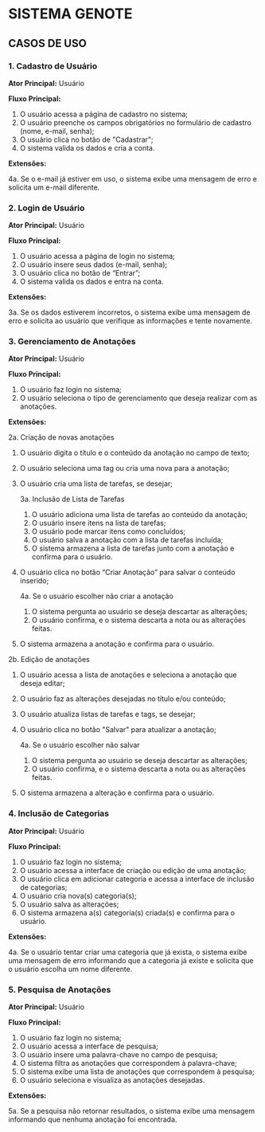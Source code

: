 # SISTEMA GENOTE

## CASOS DE USO

### 1. Cadastro de Usuário

**Ator Principal:** Usuário

**Fluxo Principal:**
1. O usuário acessa a página de cadastro no sistema;
2. O usuário preenche os campos obrigatórios no formulário de cadastro (nome, e-mail, senha);
3. O usuário clica no botão de "Cadastrar";
4. O sistema valida os dados e cria a conta.

**Extensões:**

4a. Se o e-mail já estiver em uso, o sistema exibe uma mensagem de erro e solicita um e-mail diferente.  

### 2. Login de Usuário

**Ator Principal:** Usuário

**Fluxo Principal:**
1. O usuário acessa a página de login no sistema;
2. O usuário insere seus dados (e-mail, senha);
3. O usuário clica no botão de “Entrar”;
4. O sistema valida os dados e entra na conta.

**Extensões:**

3a. Se os dados estiverem incorretos, o sistema exibe uma mensagem de erro e solicita ao usuário que verifique as informações e tente novamente.


### 3. Gerenciamento de Anotações
**Ator Principal:** Usuário

**Fluxo Principal:**
1. O usuário faz login no sistema;
2. O usuário seleciona o tipo de gerenciamento que deseja realizar com as anotações.

**Extensões:**

2a. Criação de novas anotações
  1. O usuário digita o título e o conteúdo da anotação no campo de texto;
  2. O usuário seleciona uma tag ou cria uma nova para a anotação;
  3. O usuário cria uma lista de tarefas, se desejar;

     3a. Inclusão de Lista de Tarefas
       1. O usuário adiciona uma lista de tarefas ao conteúdo da anotação;
       2. O usuário insere itens na lista de tarefas;
       3. O usuário pode marcar itens como concluídos;
       4. O usuário salva a anotação com a lista de tarefas incluída;
       5. O sistema armazena a lista de tarefas junto com a anotação e confirma para o usuário.
          
  4. O usuário clica no botão “Criar Anotação” para salvar o conteúdo inserido;
     
     4a. Se o usuário escolher não criar a anotação
       1. O sistema pergunta ao usuário se deseja descartar as alterações;
       2. O usuário confirma, e o sistema descarta a nota ou as alterações feitas.
          
  6. O sistema armazena a anotação e confirma para o usuário.

2b. Edição de anotações
  1. O usuário acessa a lista de anotações e seleciona a anotação que deseja editar;
  2. O usuário faz as alterações desejadas no título e/ou conteúdo;
  3. O usuário atualiza listas de tarefas e tags, se desejar;
  4. O usuário clica no botão "Salvar" para atualizar a anotação;

     4a. Se o usuário escolher não salvar
       1. O sistema pergunta ao usuário se deseja descartar as alterações;
       2. O usuário confirma, e o sistema descarta a nota ou as alterações feitas.
          
  5. O sistema armazena a alteração e confirma para o usuário.


### 4. Inclusão de Categorias

**Ator Principal:** Usuário

**Fluxo Principal:**
1. O usuário faz login no sistema;
2. O usuário acessa a interface de criação ou edição de uma anotação;
3. O usuário clica em adicionar categoria e acessa a interface de inclusão de categorias;
4. O usuário cria nova(s) categoria(s);
5. O usuário salva as alterações;
6. O sistema armazena a(s) categoria(s) criada(s) e confirma para o usuário.

**Extensões:**

4a. Se o usuário tentar criar uma categoria que já exista, o sistema exibe uma mensagem de erro informando que a categoria já existe e solicita que o usuário escolha um nome diferente.


### 5. Pesquisa de Anotações

**Ator Principal:** Usuário

**Fluxo Principal:**
1. O usuário faz login no sistema;
2. O usuário acessa a interface de pesquisa;
3. O usuário insere uma palavra-chave no campo de pesquisa;
4. O sistema filtra as anotações que correspondem à palavra-chave;
5. O sistema exibe uma lista de anotações que correspondem à pesquisa;
6. O usuário seleciona e visualiza as anotações desejadas.

**Extensões:**

5a. Se a pesquisa não retornar resultados, o sistema exibe uma mensagem informando que nenhuma anotação foi encontrada.
